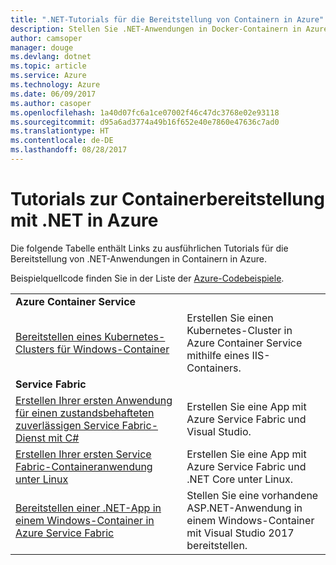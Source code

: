 ```yaml
---
title: ".NET-Tutorials für die Bereitstellung von Containern in Azure"
description: Stellen Sie .NET-Anwendungen in Docker-Containern in Azure bereit, und skalieren Sie sie mit DC/OS, Mesos oder Kubernetes.
author: camsoper
manager: douge
ms.devlang: dotnet
ms.topic: article
ms.service: Azure
ms.technology: Azure
ms.date: 06/09/2017
ms.author: casoper
ms.openlocfilehash: 1a40d07fc6a1ce07002f46c47dc3768e02e93118
ms.sourcegitcommit: d95a6ad3774a49b16f652e40e7860e47636c7ad0
ms.translationtype: HT
ms.contentlocale: de-DE
ms.lasthandoff: 08/28/2017
---
```

# <a name="container-deployment-tutorials-with-net-on-azure"></a>Tutorials zur Containerbereitstellung mit .NET in Azure

Die folgende Tabelle enthält Links zu ausführlichen Tutorials für die Bereitstellung von .NET-Anwendungen in Containern in Azure.

Beispielquellcode finden Sie in der Liste der [Azure-Codebeispiele](https://azure.microsoft.com/resources/samples/?platform=dotnet).

| | |
|---|---|
| **Azure Container Service** ||
| [Bereitstellen eines Kubernetes-Clusters für Windows-Container][1] | Erstellen Sie einen Kubernetes-Cluster in Azure Container Service mithilfe eines IIS-Containers.
|**Service Fabric**| |
| [Erstellen Ihrer ersten Anwendung für einen zustandsbehafteten zuverlässigen Service Fabric-Dienst mit C#][2] | Erstellen Sie eine App mit Azure Service Fabric und Visual Studio. | 
| [Erstellen Ihrer ersten Service Fabric-Containeranwendung unter Linux][3] | Erstellen Sie eine App mit Azure Service Fabric und .NET Core unter Linux. | 
| [Bereitstellen einer .NET-App in einem Windows-Container in Azure Service Fabric][4] | Stellen Sie eine vorhandene ASP.NET-Anwendung in einem Windows-Container mit Visual Studio 2017 bereitstellen.  |

[1]: /azure/container-service/container-service-kubernetes-windows-walkthrough
[2]: /azure/service-fabric/service-fabric-create-your-first-application-in-visual-studio
[3]: /azure/service-fabric/service-fabric-get-started-containers
[4]: /azure/service-fabric/service-fabric-host-app-in-a-container
